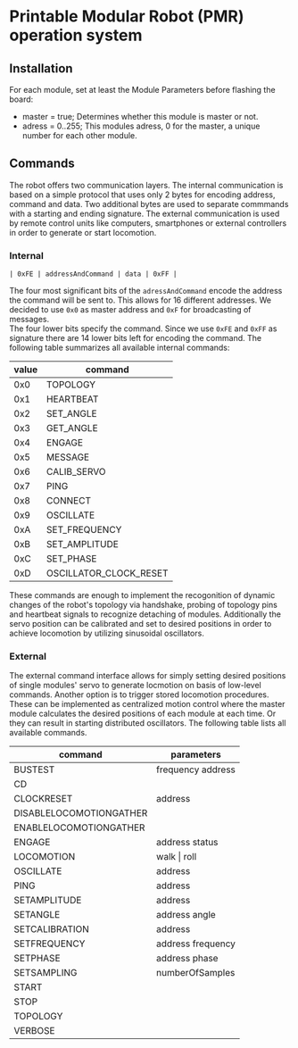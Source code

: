 # Printable Modular Robot (PMR) operation system

## Installation
For each module, set at least the Module Parameters before flashing the board:
- master = true; Determines whether this module is master or not.
- adress = 0..255; This modules adress, 0 for the master, a unique number for each other module.

## Commands
The robot offers two communication layers. The internal communication is based on a simple protocol that uses only 2 bytes for encoding address, command and data. Two additional bytes are used to separate commmands with a starting and ending signature. The external communication is used by remote control units like computers, smartphones or external controllers in order to generate or start locomotion.

### Internal

`| 0xFE | addressAndCommand | data | 0xFF |`

The four most significant bits of the `adressAndCommand` encode the address the command will be sent to. This allows for 16 different addresses. We decided to use `0x0` as master address and `0xF` for broadcasting of messages.  
The four lower bits specify the command. Since we use `0xFE` and `0xFF` as signature there are 14 lower bits left for encoding the command. The following table summarizes all available internal commands:

value | command
--- | ---
0x0 | TOPOLOGY
0x1 | HEARTBEAT
0x2 | SET_ANGLE
0x3 | GET_ANGLE
0x4 | ENGAGE
0x5 | MESSAGE
0x6 | CALIB_SERVO
0x7 | PING
0x8 | CONNECT
0x9 | OSCILLATE
0xA | SET_FREQUENCY
0xB | SET_AMPLITUDE
0xC | SET_PHASE
0xD | OSCILLATOR_CLOCK_RESET

These commands are enough to implement the recogonition of dynamic changes of the robot's topology via handshake,  probing of topology pins and heartbeat signals to recognize detaching of modules. Additionally the servo position can be calibrated and set to desired positions in order to achieve locomotion by utilizing sinusoidal oscillators.

### External
The external command interface allows for simply setting desired positions of single modules' servo to generate locmotion on basis of low-level commands. Another option is to trigger stored locomotion procedures. These can be implemented as centralized motion control where the master module calculates the desired positions of each module at each time. Or they can result in starting distributed oscillators. The following table lists all available commands.

command | parameters
--- | ---
BUSTEST|frequency address
CD|
CLOCKRESET|address
DISABLELOCOMOTIONGATHER|
ENABLELOCOMOTIONGATHER|
ENGAGE|address status
LOCOMOTION|walk \| roll
OSCILLATE|address
PING|address
SETAMPLITUDE|address
SETANGLE|address angle
SETCALIBRATION|address
SETFREQUENCY|address frequency
SETPHASE|address phase
SETSAMPLING|numberOfSamples
START|
STOP|
TOPOLOGY|
VERBOSE|

